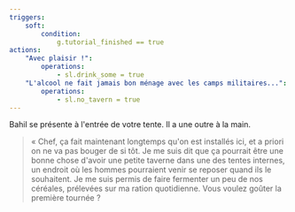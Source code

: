 ```yaml
---
triggers:
    soft:
        condition:
            g.tutorial_finished == true
actions:
    "Avec plaisir !":
        operations:
            - sl.drink_some = true
    "L'alcool ne fait jamais bon ménage avec les camps militaires...":
        operations:
            - sl.no_tavern = true
---
```


Bahil se présente à l'entrée de votre tente. Il a une outre à la main.

> « Chef, ça fait maintenant longtemps qu'on est installés ici, et a priori on ne va pas bouger de si tôt. Je me suis dit que ça pourrait être une bonne chose d'avoir une petite taverne dans une des tentes internes, un endroit où les hommes pourraient venir se reposer quand ils le souhaitent. Je me suis permis de faire fermenter un peu de nos céréales, prélevées sur ma ration quotidienne. Vous voulez goûter la première tournée ?
